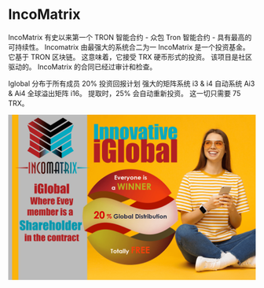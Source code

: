 # IncoMatrix

IncoMatrix 有史以来第一个 TRON 智能合约 - 众包 Tron 智能合约 - 具有最高的可持续性。 Incomatrix 由最强大的系统合二为一 IncoMatrix 是一个投资基金。 它基于 TRON 区块链。 这意味着，它接受 TRX 硬币形式的投资。 该项目是社区驱动的。 IncoMatrix 的合同已经过审计和检查。

Iglobal 分布于所有成员 20%    投资回报计划
强大的矩阵系统 i3 & i4     自动系统 Ai3 & Ai4
全球溢出矩阵 i16。   提取时，25% 会自动重新投资。   这一切只需要 75 TRX。

![incomatrix-dapp-high-risk-tron-image2_9c0b198988b5fc1053374890ec0e7646](incomatrix-dapp-high-risk-tron-image2_9c0b198988b5fc1053374890ec0e7646.png)

